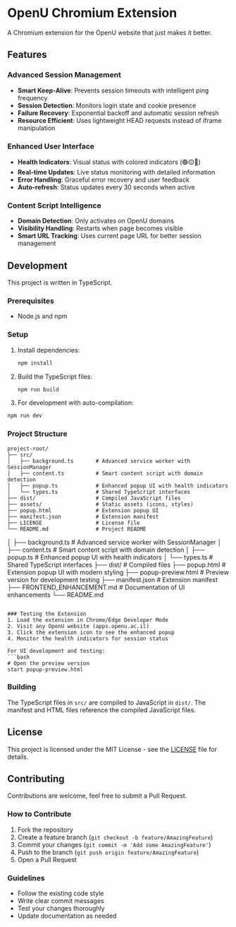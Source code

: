 # OpenU Chromium Extension
A Chromium extension for the OpenU website that just makes it better.

## Features

### Advanced Session Management
- **Smart Keep-Alive**: Prevents session timeouts with intelligent ping frequency
- **Session Detection**: Monitors login state and cookie presence
- **Failure Recovery**: Exponential backoff and automatic session refresh
- **Resource Efficient**: Uses lightweight HEAD requests instead of iframe manipulation

### Enhanced User Interface
- **Health Indicators**: Visual status with colored indicators (🟢🟡🔴)
- **Real-time Updates**: Live status monitoring with detailed information
- **Error Handling**: Graceful error recovery and user feedback
- **Auto-refresh**: Status updates every 30 seconds when active

### Content Script Intelligence
- **Domain Detection**: Only activates on OpenU domains
- **Visibility Handling**: Restarts when page becomes visible
- **Smart URL Tracking**: Uses current page URL for better session management

## Development

This project is written in TypeScript.

### Prerequisites
- Node.js and npm

### Setup
1. Install dependencies:
   ```bash
   npm install
   ```

2. Build the TypeScript files:
   ```bash
   npm run build
   ```

3. For development with auto-compilation:
```bash
npm run dev
```

### Project Structure
```
project-root/
├── src/
│   ├── background.ts       # Advanced service worker with SessionManager
│   ├── content.ts          # Smart content script with domain detection
│   ├── popup.ts            # Enhanced popup UI with health indicators
│   └── types.ts            # Shared TypeScript interfaces
├── dist/                   # Compiled JavaScript files
├── assets/                 # Static assets (icons, styles)
├── popup.html              # Extension popup UI
├── manifest.json           # Extension manifest
├── LICENSE                 # License file
└── README.md               # Project README
```  
│   ├── background.ts      # Advanced service worker with SessionManager
│   ├── content.ts         # Smart content script with domain detection
│   ├── popup.ts          # Enhanced popup UI with health indicators
│   └── types.ts          # Shared TypeScript interfaces
├── dist/                 # Compiled files
├── popup.html            # Extension popup UI with modern styling
├── popup-preview.html    # Preview version for development testing
├── manifest.json         # Extension manifest
├── FRONTEND_ENHANCEMENT.md  # Documentation of UI enhancements
└── README.md
```

### Testing the Extension
1. Load the extension in Chrome/Edge Developer Mode
2. Visit any OpenU website (apps.openu.ac.il)
3. Click the extension icon to see the enhanced popup
4. Monitor the health indicators for session status

For UI development and testing:
```bash
# Open the preview version
start popup-preview.html
```

### Building
The TypeScript files in `src/` are compiled to JavaScript in `dist/`. The manifest and HTML files reference the compiled JavaScript files.

## License
This project is licensed under the MIT License - see the [LICENSE](LICENSE) file for details.

## Contributing

Contributions are welcome, feel free to submit a Pull Request.

### How to Contribute
1. Fork the repository
2. Create a feature branch (`git checkout -b feature/AmazingFeature`)
3. Commit your changes (`git commit -m 'Add some AmazingFeature'`)
4. Push to the branch (`git push origin feature/AmazingFeature`)
5. Open a Pull Request

### Guidelines
- Follow the existing code style
- Write clear commit messages
- Test your changes thoroughly
- Update documentation as needed
